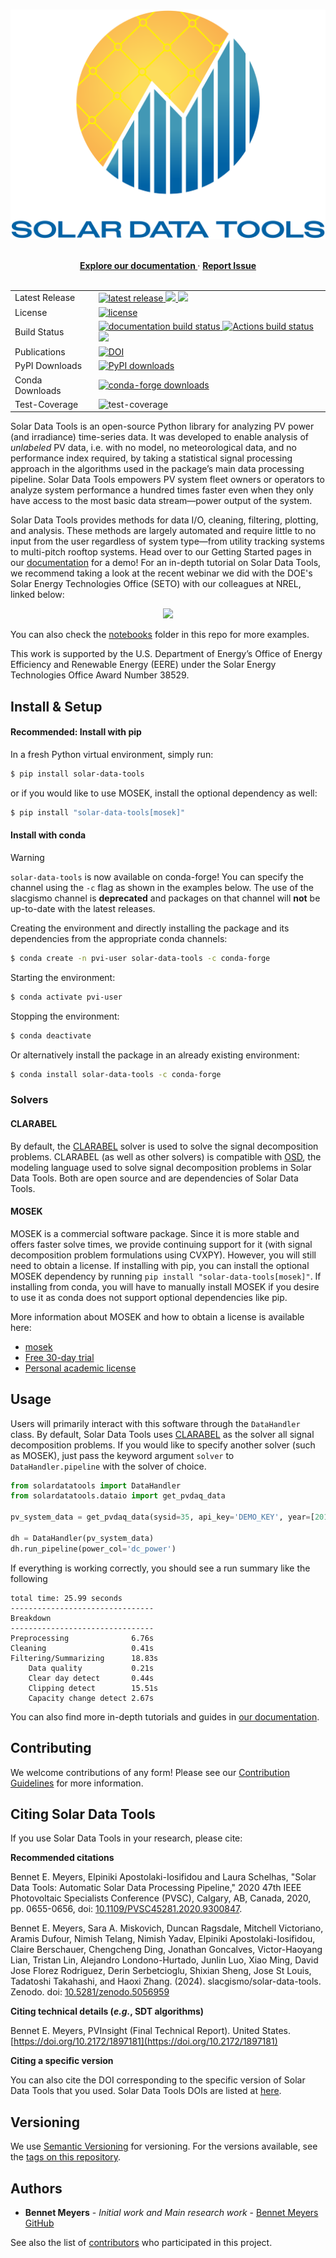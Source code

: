 <!-- HEADER -->
<br />
<p align="center">
  <a href="#">
    <img src="docs/source/_static/SDT_v1_secondary_blue_text.png" width="600">
  </a>

  <p align="center">
    <br />
    <a href="https://solar-data-tools.readthedocs.io/"><strong>Explore our documentation </strong></a>
    ·
    <a href="https://github.com/slacgismo/solar-data-tools/issues"><strong>Report Issue </strong></a>
    <br />
    <br />
</p>
</p>    

<table  align="center" >
<tr>
  <td>Latest Release</td>
  <td>
    <a href="https://pypi.org/project/solar-data-tools/">
        <img src="https://img.shields.io/pypi/v/solar-data-tools.svg" alt="latest release" />
    </a>
    <a href="https://anaconda.org/conda-forge/solar-data-tools-feedstock">
        <img src="https://anaconda.
org/conda-forge/solar-data-tools-feedstock/badges/version.svg" />
    </a>
    <a href="https://anaconda.org/conda-forge/solar-data-tools-feedstock">
        <img src="https://anaconda.
org/conda-forge/solar-data-tools-feedstock/badges/latest_release_date.
svg" />
    </a>
</tr>
<tr>
  <td>License</td>
  <td>
    <a href="https://github.
com/slacgismo/solar-data-tools/blob/main/LICENSE">
        <img src="https://img.shields.io/pypi/l/solar-data-tools.svg" alt="license" />
    </a>
</td>
</tr>
<tr>
  <td>Build Status</td>
  <td>
    <a href="https://solar-data-tools.readthedocs.io/">
        <img src="https://readthedocs.org/projects/solar-data-tools/badge/?version=stable" alt="documentation build status" />
    </a>
        <a href="https://github.com/slacgismo/solar-data-tools/actions/workflows/test.yml">
        <img src="https://github.com/slacgismo/solar-data-tools/actions/workflows/test.yml/badge.svg?branch=main" alt="Actions build status" />
    </a>
    <a href="https://github.com/slacgismo/solar-data-tools/actions/workflows/build.yml">
        <img src="https://github.com/slacgismo/solar-data-tools/actions/workflows/build.yml/badge.svg">
    </a> 
  </td>
</tr>
<tr>
    <td>Publications</td>
    <td>
        <a href="https://zenodo.org/badge/latestdoi/171066536">
            <img src="https://zenodo.org/badge/171066536.svg" alt="DOI">
        </a>
    </td>
</tr>
<tr>
    <td>PyPI Downloads</td>
    <td>
        <a href="https://pepy.tech/project/solar-data-tools">
            <img src="https://img.shields.io/pypi/dm/solar-data-tools" alt="PyPI downloads" />
        </a>
    </td>
</tr>
<tr>
    <td>Conda Downloads</td>
    <td>
        <a href="https://anaconda.
org/conda-forge/solar-data-tools-feedstock">
            <img src="https://anaconda.
org/conda-forge/solar-data-tools-feedstock/badges/downloads.svg" 
alt="conda-forge 
downloads" />
        </a>
    </td>
</tr>
<tr>
    <td>Test-Coverage</td>
    <td>
        <img src="https://img.shields.io/badge/test--coverage-45%25-yellowgreen" alt="test-coverage" />
    </td>
</tr>
</table>
    

Solar Data Tools is an open-source Python library for analyzing PV power (and irradiance) time-series data. It
was developed to enable analysis of _unlabeled_ PV data, i.e. with no model, no meteorological data, and no performance index required,
by taking a statistical signal processing approach in the algorithms used in the package’s main data processing pipeline.
Solar Data Tools empowers PV system fleet owners or operators to analyze system performance a hundred times faster even when 
they only have access to the most basic data stream—power output of the system.

Solar Data Tools provides methods for data I/O, cleaning, filtering, plotting, and analysis. These methods are largely automated and require little
to no input from the user regardless of system type—from utility tracking systems to multi-pitch rooftop systems. 
Head over to our Getting Started pages in our [documentation](https://solar-data-tools.readthedocs.io/) for a demo! For an in-depth tutorial on Solar Data Tools, we recommend taking a look at the recent webinar 
we did with the DOE's Solar Energy Technologies Office (SETO) with our colleagues at NREL, linked below:

<p align="center">
  <a href="https://www.youtube.com/watch?v=XKbqIlAEwOQ">
 <img src="https://img.youtube.com/vi/XKbqIlAEwOQ/hq1.jpg" />
  </a>
  <br/>
  </img>
</p>

You can also check the [notebooks](https://github.com/slacgismo/solar-data-tools/blob/main/notebooks/examples) folder in this repo for more examples.

This work is supported by the U.S. Department of Energy’s Office of Energy Efficiency and Renewable Energy (EERE) under the Solar Energy Technologies Office Award Number 38529.

## Install & Setup

#### Recommended: Install with pip

In a fresh Python virtual environment, simply run:

```bash
$ pip install solar-data-tools
```

or if you would like to use MOSEK, install the optional dependency as well:

```bash
$ pip install "solar-data-tools[mosek]"
```

#### Install with conda

>[!WARNING]
> `solar-data-tools` is now available on conda-forge! You can specify 
> the channel using the `-c` flag as shown in the examples below. 
> The use of the slacgismo channel is **deprecated** and packages 
> on that channel will **not** be up-to-date with the latest releases. 

Creating the environment and directly installing the package and its dependencies from the appropriate conda channels:

```bash
$ conda create -n pvi-user solar-data-tools -c conda-forge
```

Starting the environment:

```bash
$ conda activate pvi-user
```

Stopping the environment:

```bash
$ conda deactivate
```

Or alternatively install the package in an already existing environment:

```bash
$ conda install solar-data-tools -c conda-forge
```

### Solvers

#### CLARABEL

By default, the [CLARABEL](https://clarabel.org/stable/) solver is used to solve the signal decomposition problems. CLARABEL (as well as other solvers) is compatible with [OSD](https://github.com/cvxgrp/signal-decomposition/tree/main), the modeling language used to solve signal decomposition problems in Solar Data Tools. Both are open source and are dependencies of Solar Data Tools. 

#### MOSEK

MOSEK is a commercial software package. Since it is more stable and offers faster solve times,
we provide continuing support for it (with signal decomposition problem formulations using CVXPY). However,
you will still need to obtain a license. If installing with pip, you can install the optional MOSEK dependency by running 
`pip install "solar-data-tools[mosek]"`. 
If installing from conda, you will have to manually install MOSEK if you desire to use it as 
conda does not support optional dependencies like pip. 

More information about MOSEK and how to obtain a license is available here:

* [mosek](https://www.mosek.com/resources/getting-started/)
* [Free 30-day trial](https://www.mosek.com/products/trial/)
* [Personal academic license](https://www.mosek.com/products/academic-licenses/)

## Usage
Users will primarily interact with this software through the `DataHandler` class. By default, Solar Data 
Tools uses [CLARABEL](https://clarabel.org/stable/) as the solver all signal decomposition problems. If you would like 
to specify another solver (such as MOSEK), just pass the keyword argument `solver` to `DataHandler.pipeline` with the solver of choice.

```python
from solardatatools import DataHandler
from solardatatools.dataio import get_pvdaq_data

pv_system_data = get_pvdaq_data(sysid=35, api_key='DEMO_KEY', year=[2011, 2012, 2013])

dh = DataHandler(pv_system_data)
dh.run_pipeline(power_col='dc_power')
```
If everything is working correctly, you should see a run summary like the following

```
total time: 25.99 seconds
--------------------------------
Breakdown
--------------------------------
Preprocessing              6.76s
Cleaning                   0.41s
Filtering/Summarizing      18.83s
    Data quality           0.21s
    Clear day detect       0.44s
    Clipping detect        15.51s
    Capacity change detect 2.67s
```

You can also find more in-depth tutorials and guides in [our documentation](https://solar-data-tools.readthedocs.io/).


## Contributing

We welcome contributions of any form! Please see our [Contribution Guidelines](./CONTRIBUTING.md) for more information.

## Citing Solar Data Tools

If you use Solar Data Tools in your research, please cite:

**Recommended citations**

  Bennet E. Meyers, Elpiniki Apostolaki-Iosifidou and Laura Schelhas, "Solar Data Tools: Automatic Solar 
  Data Processing Pipeline," 2020 47th IEEE Photovoltaic Specialists Conference (PVSC), Calgary, AB, Canada, 2020,
  pp. 0655-0656, doi: [10.1109/PVSC45281.2020.9300847](https://doi.org/10.1109/PVSC45281.2020.9300847).

  Bennet E. Meyers, Sara A. Miskovich, Duncan Ragsdale, Mitchell Victoriano, Aramis Dufour, 
  Nimish Telang, Nimish Yadav, Elpiniki Apostolaki-Iosifidou, Claire Berschauer, Chengcheng Ding, 
  Jonathan Goncalves, Victor-Haoyang Lian, Tristan Lin, Alejandro Londono-Hurtado, Junlin Luo, Xiao Ming, 
  David Jose Florez Rodriguez, Derin Serbetcioglu, Shixian Sheng, Jose St Louis, Tadatoshi Takahashi, and Haoxi Zhang. (2024). 
  slacgismo/solar-data-tools. Zenodo. doi: [10.5281/zenodo.5056959](https://zenodo.org/doi/10.5281/zenodo.5056959)

**Citing technical details (_e.g._, SDT algorithms)**

  Bennet E. Meyers, PVInsight (Final Technical Report). United States. [https://doi.org/10.2172/1897181](https://doi.org/10.2172/1897181)

**Citing a specific version**

You can also cite the DOI corresponding to the specific version of
Solar Data Tools that you used. Solar Data Tools DOIs are listed at
[here](https://zenodo.org/search?q=parent.id%3A5056959&f=allversions%3Atrue&l=list&p=1&s=10&sort=version).


## Versioning

We use [Semantic Versioning](http://semver.org/) for versioning. For the versions available, see the [tags on this repository](https://github.com/slacgismo/solar-data-tools/tags).

## Authors

* **Bennet Meyers** - *Initial work and Main research work* - [Bennet Meyers GitHub](https://github.com/bmeyers)

See also the list of [contributors](https://github.com/bmeyers/solar-data-tools/contributors) who participated in this project.
